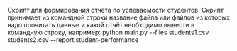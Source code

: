 Скрипт для формирования отчёта по успеваемости студентов. 
Скрипт принимает из командной строки название файла или файлов из которых надо прочитать данные и какой отчёт необходимо вывести в командную строку, например:
python main.py --files students1.csv students2.csv --report student-performance
